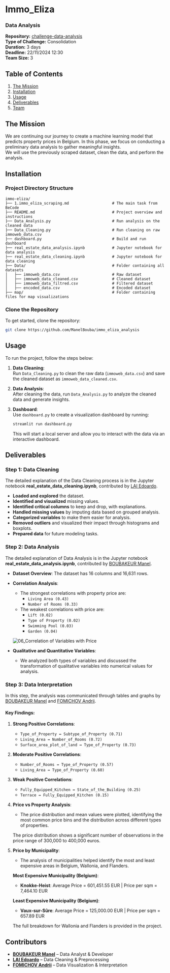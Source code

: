 
# **Immo_Eliza**
### **Data Analysis**
**Repository:** [challenge-data-analysis](https://github.com/ManelBouba/immo_eliza_analysis)  
**Type of Challenge:** Consolidation  
**Duration:** 3 days  
**Deadline:** 22/11/2024 12:30  
**Team Size:** 3  

## Table of Contents
1. [The Mission](#the-mission)
2. [Installation](#installation)
3. [Usage](#usage)
4. [Deliverables](#deliverables)
5. [Team](#team)

## The Mission
We are continuing our journey to create a machine learning model that predicts property prices in Belgium. In this phase, we focus on conducting a preliminary data analysis to gather meaningful insights.  
We will use the previously scraped dataset, clean the data, and perform the analysis.

## Installation
### Project Directory Structure

```plaintext
immo-eliza/
├── 1.immo_eliza_scraping.md                   # The main task from BeCode
├── README.md                                  # Project overview and instructions
├── Data_Analysis.py                           # Run analysis on the cleaned data
├── Data_Cleaning.py                           # Run cleaning on raw immoweb_data.csv
├── dashboard.py                               # Build and run dashboard
├── real_estate_data_analysis.ipynb            # Jupyter notebook for data analysis
├── real_estate_data_cleaning.ipynb            # Jupyter notebook for data cleaning
├── Data/                                      # Folder containing all datasets
│   ├── immoweb_data.csv                       # Raw dataset
│   ├── immoweb_data_cleaned.csv               # Cleaned dataset
│   ├── immoweb_data_filtred.csv               # Filtered dataset
│   ├── encoded_data.csv                       # Encoded dataset
├── map/                                       # Folder containing files for map visualizations
```

### Clone the Repository

To get started, clone the repository:

```bash
git clone https://github.com/ManelBouba/immo_eliza_analysis
```

## Usage

To run the project, follow the steps below:

1) **Data Cleaning**:  
   Run `Data_Cleaning.py` to clean the raw data (`immoweb_data.csv`) and save the cleaned dataset as `immoweb_data_cleaned.csv`.

2) **Data Analysis**:  
   After cleaning the data, run `Data_Analysis.py` to analyze the cleaned data and generate insights.

3) **Dashboard**:  
   Use `dashboard.py` to create a visualization dashboard by running:
   
   ```bash
   streamlit run dashboard.py
   ```

   This will start a local server and allow you to interact with the data via an interactive dashboard.

## Deliverables

### **Step 1: Data Cleaning**

The detailed explanation of the Data Cleaning process is in the Jupyter notebook **real_estate_data_cleaning.ipynb**, contributed by [LAI Edoardo](https://www.linkedin.com/in/edoardo-lai/).

- **Loaded and explored** the dataset.
- **Identified and visualized** missing values.
- **Identified critical columns** to keep and drop, with explanations.
- **Handled missing values** by imputing data based on grouped analysis.
- **Categorized variables** to make them easier for analysis.
- **Removed outliers** and visualized their impact through histograms and boxplots.
- **Prepared data** for future modeling tasks.

### **Step 2: Data Analysis**

The detailed explanation of Data Analysis is in the Jupyter notebook **real_estate_data_analysis.ipynb**, contributed by [BOUBAKEUR Manel](https://www.linkedin.com/in/boubakeur-manel-52679a159/).

- **Dataset Overview**: The dataset has 16 columns and 16,631 rows.
- **Correlation Analysis**:
  - The strongest correlations with property price are:
    - `Living Area (0.43)`
    - `Number of Rooms (0.33)`
  - The weakest correlations with price are:
    - `Lift (0.02)`
    - `Type of Property (0.02)`
    - `Swimming Pool (0.03)`
    - `Garden (0.04)`

  ![06_Correlation of Variables with Price](./assets/06.png)

- **Qualitative and Quantitative Variables**:
  - We analyzed both types of variables and discussed the transformation of qualitative variables into numerical values for analysis.

### **Step 3: Data Interpretation**

In this step, the analysis was communicated through tables and graphs by [BOUBAKEUR Manel](https://www.linkedin.com/in/boubakeur-manel-52679a159/) and [FOMICHOV Andrii](https://www.linkedin.com/in/andrii-fomichov-73928642/).

#### Key Findings:

1. **Strong Positive Correlations**:
   - `Type_of_Property ↔ Subtype_of_Property (0.71)`
   - `Living_Area ↔ Number_of_Rooms (0.72)`
   - `Surface_area_plot_of_land ↔ Type_of_Property (0.73)`
   
2. **Moderate Positive Correlations**:
   - `Number_of_Rooms ↔ Type_of_Property (0.57)`
   - `Living_Area ↔ Type_of_Property (0.60)`
   
3. **Weak Positive Correlations**:
   - `Fully_Equipped_Kitchen ↔ State_of_the_Building (0.25)`
   - `Terrace ↔ Fully_Equipped_Kitchen (0.15)`

4. **Price vs Property Analysis**:
   - The price distribution and mean values were plotted, identifying the most common price bins and the distribution across different types of properties.

   
   The price distribution shows a significant number of observations in the price range of 300,000 to 400,000 euros.

5. **Price by Municipality**:
   - The analysis of municipalities helped identify the most and least expensive areas in Belgium, Wallonia, and Flanders.
   
   **Most Expensive Municipality (Belgium)**:  
   - **Knokke-Heist**: Average Price = 601,451.55 EUR | Price per sqm = 7,464.10 EUR
   
   **Least Expensive Municipality (Belgium)**:  
   - **Vaux-sur-Sûre**: Average Price = 125,000.00 EUR | Price per sqm = 657.89 EUR

   The full breakdown for Wallonia and Flanders is provided in the project.

## Contributors

- **[BOUBAKEUR Manel](https://www.linkedin.com/in/boubakeur-manel-52679a159/)** – Data Analyst & Developer
- **[LAI Edoardo](https://www.linkedin.com/in/edoardo-lai/)** – Data Cleaning & Preprocessing
- **[FOMICHOV Andrii](https://www.linkedin.com/in/andrii-fomichov-73928642/)** – Data Visualization & Interpretation

